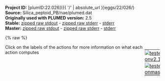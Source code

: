 **Project ID:** [plumID:22.026]({{ '/' | absolute_url }}eggs/22/026/)  
**Source:** Silica_peptoid_PB/nae/plumed.dat  
**Originally used with PLUMED version:** 2.5  
**Stable:** [zipped raw stdout](plumed.dat.plumed.stdout.txt.zip) - [zipped raw stderr](plumed.dat.plumed.stderr.txt.zip) - [stderr](plumed.dat.plumed.stderr)  
**Master:** [zipped raw stdout](plumed.dat.plumed_master.stdout.txt.zip) - [zipped raw stderr](plumed.dat.plumed_master.stderr.txt.zip) - [stderr](plumed.dat.plumed_master.stderr)  

{% raw %}
<div style="width: 100%; float:left">
<div style="width: 90%; float:left" id="value_details_data/Silica_peptoid_PB/nae/plumed.dat"> Click on the labels of the actions for more information on what each action computes </div>
<div style="width: 10%; float:left"><table><tr><td style="padding:1px"><a href="plumed.dat.plumed.stderr"><img src="https://img.shields.io/badge/v2.10-passing-green.svg" alt="tested onv2.10" /></a></td></tr><tr><td style="padding:1px"><a href="plumed.dat.plumed_master.stderr"><img src="https://img.shields.io/badge/master-passing-green.svg" alt="tested onmaster" /></a></td></tr></table></div></div>
<pre style="width=97%;">
<span class="plumedtooltip" style="color:green">MOLINFO<span class="right">This command is used to provide information on the molecules that are present in your system. <a href="https://www.plumed.org/doc-master/user-doc/html/_m_o_l_i_n_f_o.html" style="color:green">More details</a><i></i></span></span> <span class="plumedtooltip">MOLTYPE<span class="right"> what kind of molecule is contained in the pdb file - usually not needed since protein/RNA/DNA are compatible<i></i></span></span>=protein <span class="plumedtooltip">STRUCTURE<span class="right">a file in pdb format containing a reference structure<i></i></span></span>=AhxNae6.pdb


<span style="display:none;" id="data/Silica_peptoid_PB/nae/plumed.dat">The MOLINFO action with label <b></b> calculates something</span><b name="data/Silica_peptoid_PB/nae/plumed.datbb" onclick='showPath("data/Silica_peptoid_PB/nae/plumed.dat","data/Silica_peptoid_PB/nae/plumed.datbb","data/Silica_peptoid_PB/nae/plumed.datbb","violet")'>bb</b><span style="display:none;" id="data/Silica_peptoid_PB/nae/plumed.datbb">The COM action with label <b>bb</b> calculates the following quantities:<table  align="center" frame="void" width="95%" cellpadding="5%"><tr><td width="5%"><b> Quantity </b>  </td><td width="5%"><b> Type </b>  </td><td><b> Description </b> </td></tr><tr><td width="5%">bb</td><td width="5%"><font color="violet">atoms</font></td><td>virtual atom calculated by COM action</td></tr></table></span>: <span class="plumedtooltip" style="color:green">COM<span class="right">Calculate the center of mass for a group of atoms. <a href="https://www.plumed.org/doc-master/user-doc/html/_c_o_m.html" style="color:green">More details</a><i></i></span></span> <span class="plumedtooltip">ATOMS<span class="right">the list of atoms which are involved the virtual atom's definition<i></i></span></span>=2947,2948,2949,2950,2953,2954,2965,2966,2969,2970,2981,2982,2985,2986,2997,2998,3001,3002,3013,3014,3017,3018,3029,3030,3033,3034

<b name="data/Silica_peptoid_PB/nae/plumed.datU1" onclick='showPath("data/Silica_peptoid_PB/nae/plumed.dat","data/Silica_peptoid_PB/nae/plumed.datU1","data/Silica_peptoid_PB/nae/plumed.datU1","violet")'>U1</b><span style="display:none;" id="data/Silica_peptoid_PB/nae/plumed.datU1">The COM action with label <b>U1</b> calculates the following quantities:<table  align="center" frame="void" width="95%" cellpadding="5%"><tr><td width="5%"><b> Quantity </b>  </td><td width="5%"><b> Type </b>  </td><td><b> Description </b> </td></tr><tr><td width="5%">U1</td><td width="5%"><font color="violet">atoms</font></td><td>virtual atom calculated by COM action</td></tr></table></span>: <span class="plumedtooltip" style="color:green">COM<span class="right">Calculate the center of mass for a group of atoms. <a href="https://www.plumed.org/doc-master/user-doc/html/_c_o_m.html" style="color:green">More details</a><i></i></span></span> <span class="plumedtooltip">ATOMS<span class="right">the list of atoms which are involved the virtual atom's definition<i></i></span></span>=2929-2946
<b name="data/Silica_peptoid_PB/nae/plumed.datU2" onclick='showPath("data/Silica_peptoid_PB/nae/plumed.dat","data/Silica_peptoid_PB/nae/plumed.datU2","data/Silica_peptoid_PB/nae/plumed.datU2","violet")'>U2</b><span style="display:none;" id="data/Silica_peptoid_PB/nae/plumed.datU2">The COM action with label <b>U2</b> calculates the following quantities:<table  align="center" frame="void" width="95%" cellpadding="5%"><tr><td width="5%"><b> Quantity </b>  </td><td width="5%"><b> Type </b>  </td><td><b> Description </b> </td></tr><tr><td width="5%">U2</td><td width="5%"><font color="violet">atoms</font></td><td>virtual atom calculated by COM action</td></tr></table></span>: <span class="plumedtooltip" style="color:green">COM<span class="right">Calculate the center of mass for a group of atoms. <a href="https://www.plumed.org/doc-master/user-doc/html/_c_o_m.html" style="color:green">More details</a><i></i></span></span> <span class="plumedtooltip">ATOMS<span class="right">the list of atoms which are involved the virtual atom's definition<i></i></span></span>=2955-2964
<b name="data/Silica_peptoid_PB/nae/plumed.datU3" onclick='showPath("data/Silica_peptoid_PB/nae/plumed.dat","data/Silica_peptoid_PB/nae/plumed.datU3","data/Silica_peptoid_PB/nae/plumed.datU3","violet")'>U3</b><span style="display:none;" id="data/Silica_peptoid_PB/nae/plumed.datU3">The COM action with label <b>U3</b> calculates the following quantities:<table  align="center" frame="void" width="95%" cellpadding="5%"><tr><td width="5%"><b> Quantity </b>  </td><td width="5%"><b> Type </b>  </td><td><b> Description </b> </td></tr><tr><td width="5%">U3</td><td width="5%"><font color="violet">atoms</font></td><td>virtual atom calculated by COM action</td></tr></table></span>: <span class="plumedtooltip" style="color:green">COM<span class="right">Calculate the center of mass for a group of atoms. <a href="https://www.plumed.org/doc-master/user-doc/html/_c_o_m.html" style="color:green">More details</a><i></i></span></span> <span class="plumedtooltip">ATOMS<span class="right">the list of atoms which are involved the virtual atom's definition<i></i></span></span>=2971-2980
<b name="data/Silica_peptoid_PB/nae/plumed.datU4" onclick='showPath("data/Silica_peptoid_PB/nae/plumed.dat","data/Silica_peptoid_PB/nae/plumed.datU4","data/Silica_peptoid_PB/nae/plumed.datU4","violet")'>U4</b><span style="display:none;" id="data/Silica_peptoid_PB/nae/plumed.datU4">The COM action with label <b>U4</b> calculates the following quantities:<table  align="center" frame="void" width="95%" cellpadding="5%"><tr><td width="5%"><b> Quantity </b>  </td><td width="5%"><b> Type </b>  </td><td><b> Description </b> </td></tr><tr><td width="5%">U4</td><td width="5%"><font color="violet">atoms</font></td><td>virtual atom calculated by COM action</td></tr></table></span>: <span class="plumedtooltip" style="color:green">COM<span class="right">Calculate the center of mass for a group of atoms. <a href="https://www.plumed.org/doc-master/user-doc/html/_c_o_m.html" style="color:green">More details</a><i></i></span></span> <span class="plumedtooltip">ATOMS<span class="right">the list of atoms which are involved the virtual atom's definition<i></i></span></span>=2987-2996
<b name="data/Silica_peptoid_PB/nae/plumed.datU5" onclick='showPath("data/Silica_peptoid_PB/nae/plumed.dat","data/Silica_peptoid_PB/nae/plumed.datU5","data/Silica_peptoid_PB/nae/plumed.datU5","violet")'>U5</b><span style="display:none;" id="data/Silica_peptoid_PB/nae/plumed.datU5">The COM action with label <b>U5</b> calculates the following quantities:<table  align="center" frame="void" width="95%" cellpadding="5%"><tr><td width="5%"><b> Quantity </b>  </td><td width="5%"><b> Type </b>  </td><td><b> Description </b> </td></tr><tr><td width="5%">U5</td><td width="5%"><font color="violet">atoms</font></td><td>virtual atom calculated by COM action</td></tr></table></span>: <span class="plumedtooltip" style="color:green">COM<span class="right">Calculate the center of mass for a group of atoms. <a href="https://www.plumed.org/doc-master/user-doc/html/_c_o_m.html" style="color:green">More details</a><i></i></span></span> <span class="plumedtooltip">ATOMS<span class="right">the list of atoms which are involved the virtual atom's definition<i></i></span></span>=3003-3012
<b name="data/Silica_peptoid_PB/nae/plumed.datU6" onclick='showPath("data/Silica_peptoid_PB/nae/plumed.dat","data/Silica_peptoid_PB/nae/plumed.datU6","data/Silica_peptoid_PB/nae/plumed.datU6","violet")'>U6</b><span style="display:none;" id="data/Silica_peptoid_PB/nae/plumed.datU6">The COM action with label <b>U6</b> calculates the following quantities:<table  align="center" frame="void" width="95%" cellpadding="5%"><tr><td width="5%"><b> Quantity </b>  </td><td width="5%"><b> Type </b>  </td><td><b> Description </b> </td></tr><tr><td width="5%">U6</td><td width="5%"><font color="violet">atoms</font></td><td>virtual atom calculated by COM action</td></tr></table></span>: <span class="plumedtooltip" style="color:green">COM<span class="right">Calculate the center of mass for a group of atoms. <a href="https://www.plumed.org/doc-master/user-doc/html/_c_o_m.html" style="color:green">More details</a><i></i></span></span> <span class="plumedtooltip">ATOMS<span class="right">the list of atoms which are involved the virtual atom's definition<i></i></span></span>=3019-3028
<b name="data/Silica_peptoid_PB/nae/plumed.datU7" onclick='showPath("data/Silica_peptoid_PB/nae/plumed.dat","data/Silica_peptoid_PB/nae/plumed.datU7","data/Silica_peptoid_PB/nae/plumed.datU7","violet")'>U7</b><span style="display:none;" id="data/Silica_peptoid_PB/nae/plumed.datU7">The COM action with label <b>U7</b> calculates the following quantities:<table  align="center" frame="void" width="95%" cellpadding="5%"><tr><td width="5%"><b> Quantity </b>  </td><td width="5%"><b> Type </b>  </td><td><b> Description </b> </td></tr><tr><td width="5%">U7</td><td width="5%"><font color="violet">atoms</font></td><td>virtual atom calculated by COM action</td></tr></table></span>: <span class="plumedtooltip" style="color:green">COM<span class="right">Calculate the center of mass for a group of atoms. <a href="https://www.plumed.org/doc-master/user-doc/html/_c_o_m.html" style="color:green">More details</a><i></i></span></span> <span class="plumedtooltip">ATOMS<span class="right">the list of atoms which are involved the virtual atom's definition<i></i></span></span>=3035-3047


<b name="data/Silica_peptoid_PB/nae/plumed.datsurf" onclick='showPath("data/Silica_peptoid_PB/nae/plumed.dat","data/Silica_peptoid_PB/nae/plumed.datsurf","data/Silica_peptoid_PB/nae/plumed.datsurf","violet")'>surf</b><span style="display:none;" id="data/Silica_peptoid_PB/nae/plumed.datsurf">The COM action with label <b>surf</b> calculates the following quantities:<table  align="center" frame="void" width="95%" cellpadding="5%"><tr><td width="5%"><b> Quantity </b>  </td><td width="5%"><b> Type </b>  </td><td><b> Description </b> </td></tr><tr><td width="5%">surf</td><td width="5%"><font color="violet">atoms</font></td><td>virtual atom calculated by COM action</td></tr></table></span>: <span class="plumedtooltip" style="color:green">COM<span class="right">Calculate the center of mass for a group of atoms. <a href="https://www.plumed.org/doc-master/user-doc/html/_c_o_m.html" style="color:green">More details</a><i></i></span></span> <span class="plumedtooltip">ATOMS<span class="right">the list of atoms which are involved the virtual atom's definition<i></i></span></span>=78,177,385,439,459,497,570,601,634,637,640,643,644,648,653,660,662,684,709,734,795,898,1036,1041,1110,1184,1222,1295,1328,1365,1368,1371,1373,1376,1377,1382,1389,1412,1438,1521,1620,1759,1829,1883,1903,1941,2014,2042,2046,2079,2082,2085,2087,2089,2093,2098,2105,2106,2107,2128,2153,2156,2183,2244,2347,2490,2560,2614,2634,2672,2745,2778,2815,2818,2821,2823,2826,2827,2832,2838,2861,2886,2892,2908

<b name="data/Silica_peptoid_PB/nae/plumed.datdbb" onclick='showPath("data/Silica_peptoid_PB/nae/plumed.dat","data/Silica_peptoid_PB/nae/plumed.datdbb","data/Silica_peptoid_PB/nae/plumed.datdbb","black")'>dbb</b><span style="display:none;" id="data/Silica_peptoid_PB/nae/plumed.datdbb">The DISTANCE action with label <b>dbb</b> calculates the following quantities:<table  align="center" frame="void" width="95%" cellpadding="5%"><tr><td width="5%"><b> Quantity </b>  </td><td width="5%"><b> Type </b>  </td><td><b> Description </b> </td></tr><tr><td width="5%">dbb.x</td><td width="5%"><font color="black">scalar</font></td><td>the x-component of the vector connecting the two atoms</td></tr><tr><td width="5%">dbb.y</td><td width="5%"><font color="black">scalar</font></td><td>the y-component of the vector connecting the two atoms</td></tr><tr><td width="5%">dbb.z</td><td width="5%"><font color="black">scalar</font></td><td>the z-component of the vector connecting the two atoms</td></tr></table></span>:  <span class="plumedtooltip" style="color:green">DISTANCE<span class="right">Calculate the distance between a pair of atoms. <a href="https://www.plumed.org/doc-master/user-doc/html/_d_i_s_t_a_n_c_e.html" style="color:green">More details</a><i></i></span></span> <span class="plumedtooltip">ATOMS<span class="right">the pair of atom that we are calculating the distance between<i></i></span></span>=<b name="data/Silica_peptoid_PB/nae/plumed.datsurf">surf</b>,<b name="data/Silica_peptoid_PB/nae/plumed.datbb">bb</b> <span class="plumedtooltip">COMPONENTS<span class="right"> calculate the x, y and z components of the distance separately and store them as label<i></i></span></span> <span class="plumedtooltip">NOPBC<span class="right"> ignore the periodic boundary conditions when calculating distances<i></i></span></span>
<b name="data/Silica_peptoid_PB/nae/plumed.datdU1" onclick='showPath("data/Silica_peptoid_PB/nae/plumed.dat","data/Silica_peptoid_PB/nae/plumed.datdU1","data/Silica_peptoid_PB/nae/plumed.datdU1","black")'>dU1</b><span style="display:none;" id="data/Silica_peptoid_PB/nae/plumed.datdU1">The DISTANCE action with label <b>dU1</b> calculates the following quantities:<table  align="center" frame="void" width="95%" cellpadding="5%"><tr><td width="5%"><b> Quantity </b>  </td><td width="5%"><b> Type </b>  </td><td><b> Description </b> </td></tr><tr><td width="5%">dU1.x</td><td width="5%"><font color="black">scalar</font></td><td>the x-component of the vector connecting the two atoms</td></tr><tr><td width="5%">dU1.y</td><td width="5%"><font color="black">scalar</font></td><td>the y-component of the vector connecting the two atoms</td></tr><tr><td width="5%">dU1.z</td><td width="5%"><font color="black">scalar</font></td><td>the z-component of the vector connecting the two atoms</td></tr></table></span>:  <span class="plumedtooltip" style="color:green">DISTANCE<span class="right">Calculate the distance between a pair of atoms. <a href="https://www.plumed.org/doc-master/user-doc/html/_d_i_s_t_a_n_c_e.html" style="color:green">More details</a><i></i></span></span> <span class="plumedtooltip">ATOMS<span class="right">the pair of atom that we are calculating the distance between<i></i></span></span>=<b name="data/Silica_peptoid_PB/nae/plumed.datsurf">surf</b>,<b name="data/Silica_peptoid_PB/nae/plumed.datU1">U1</b> <span class="plumedtooltip">COMPONENTS<span class="right"> calculate the x, y and z components of the distance separately and store them as label<i></i></span></span> <span class="plumedtooltip">NOPBC<span class="right"> ignore the periodic boundary conditions when calculating distances<i></i></span></span>
<b name="data/Silica_peptoid_PB/nae/plumed.datdU2" onclick='showPath("data/Silica_peptoid_PB/nae/plumed.dat","data/Silica_peptoid_PB/nae/plumed.datdU2","data/Silica_peptoid_PB/nae/plumed.datdU2","black")'>dU2</b><span style="display:none;" id="data/Silica_peptoid_PB/nae/plumed.datdU2">The DISTANCE action with label <b>dU2</b> calculates the following quantities:<table  align="center" frame="void" width="95%" cellpadding="5%"><tr><td width="5%"><b> Quantity </b>  </td><td width="5%"><b> Type </b>  </td><td><b> Description </b> </td></tr><tr><td width="5%">dU2.x</td><td width="5%"><font color="black">scalar</font></td><td>the x-component of the vector connecting the two atoms</td></tr><tr><td width="5%">dU2.y</td><td width="5%"><font color="black">scalar</font></td><td>the y-component of the vector connecting the two atoms</td></tr><tr><td width="5%">dU2.z</td><td width="5%"><font color="black">scalar</font></td><td>the z-component of the vector connecting the two atoms</td></tr></table></span>:  <span class="plumedtooltip" style="color:green">DISTANCE<span class="right">Calculate the distance between a pair of atoms. <a href="https://www.plumed.org/doc-master/user-doc/html/_d_i_s_t_a_n_c_e.html" style="color:green">More details</a><i></i></span></span> <span class="plumedtooltip">ATOMS<span class="right">the pair of atom that we are calculating the distance between<i></i></span></span>=<b name="data/Silica_peptoid_PB/nae/plumed.datsurf">surf</b>,<b name="data/Silica_peptoid_PB/nae/plumed.datU2">U2</b> <span class="plumedtooltip">COMPONENTS<span class="right"> calculate the x, y and z components of the distance separately and store them as label<i></i></span></span> <span class="plumedtooltip">NOPBC<span class="right"> ignore the periodic boundary conditions when calculating distances<i></i></span></span>
<b name="data/Silica_peptoid_PB/nae/plumed.datdU3" onclick='showPath("data/Silica_peptoid_PB/nae/plumed.dat","data/Silica_peptoid_PB/nae/plumed.datdU3","data/Silica_peptoid_PB/nae/plumed.datdU3","black")'>dU3</b><span style="display:none;" id="data/Silica_peptoid_PB/nae/plumed.datdU3">The DISTANCE action with label <b>dU3</b> calculates the following quantities:<table  align="center" frame="void" width="95%" cellpadding="5%"><tr><td width="5%"><b> Quantity </b>  </td><td width="5%"><b> Type </b>  </td><td><b> Description </b> </td></tr><tr><td width="5%">dU3.x</td><td width="5%"><font color="black">scalar</font></td><td>the x-component of the vector connecting the two atoms</td></tr><tr><td width="5%">dU3.y</td><td width="5%"><font color="black">scalar</font></td><td>the y-component of the vector connecting the two atoms</td></tr><tr><td width="5%">dU3.z</td><td width="5%"><font color="black">scalar</font></td><td>the z-component of the vector connecting the two atoms</td></tr></table></span>:  <span class="plumedtooltip" style="color:green">DISTANCE<span class="right">Calculate the distance between a pair of atoms. <a href="https://www.plumed.org/doc-master/user-doc/html/_d_i_s_t_a_n_c_e.html" style="color:green">More details</a><i></i></span></span> <span class="plumedtooltip">ATOMS<span class="right">the pair of atom that we are calculating the distance between<i></i></span></span>=<b name="data/Silica_peptoid_PB/nae/plumed.datsurf">surf</b>,<b name="data/Silica_peptoid_PB/nae/plumed.datU3">U3</b> <span class="plumedtooltip">COMPONENTS<span class="right"> calculate the x, y and z components of the distance separately and store them as label<i></i></span></span> <span class="plumedtooltip">NOPBC<span class="right"> ignore the periodic boundary conditions when calculating distances<i></i></span></span>
<b name="data/Silica_peptoid_PB/nae/plumed.datdU4" onclick='showPath("data/Silica_peptoid_PB/nae/plumed.dat","data/Silica_peptoid_PB/nae/plumed.datdU4","data/Silica_peptoid_PB/nae/plumed.datdU4","black")'>dU4</b><span style="display:none;" id="data/Silica_peptoid_PB/nae/plumed.datdU4">The DISTANCE action with label <b>dU4</b> calculates the following quantities:<table  align="center" frame="void" width="95%" cellpadding="5%"><tr><td width="5%"><b> Quantity </b>  </td><td width="5%"><b> Type </b>  </td><td><b> Description </b> </td></tr><tr><td width="5%">dU4.x</td><td width="5%"><font color="black">scalar</font></td><td>the x-component of the vector connecting the two atoms</td></tr><tr><td width="5%">dU4.y</td><td width="5%"><font color="black">scalar</font></td><td>the y-component of the vector connecting the two atoms</td></tr><tr><td width="5%">dU4.z</td><td width="5%"><font color="black">scalar</font></td><td>the z-component of the vector connecting the two atoms</td></tr></table></span>:  <span class="plumedtooltip" style="color:green">DISTANCE<span class="right">Calculate the distance between a pair of atoms. <a href="https://www.plumed.org/doc-master/user-doc/html/_d_i_s_t_a_n_c_e.html" style="color:green">More details</a><i></i></span></span> <span class="plumedtooltip">ATOMS<span class="right">the pair of atom that we are calculating the distance between<i></i></span></span>=<b name="data/Silica_peptoid_PB/nae/plumed.datsurf">surf</b>,<b name="data/Silica_peptoid_PB/nae/plumed.datU4">U4</b> <span class="plumedtooltip">COMPONENTS<span class="right"> calculate the x, y and z components of the distance separately and store them as label<i></i></span></span> <span class="plumedtooltip">NOPBC<span class="right"> ignore the periodic boundary conditions when calculating distances<i></i></span></span>
<b name="data/Silica_peptoid_PB/nae/plumed.datdU5" onclick='showPath("data/Silica_peptoid_PB/nae/plumed.dat","data/Silica_peptoid_PB/nae/plumed.datdU5","data/Silica_peptoid_PB/nae/plumed.datdU5","black")'>dU5</b><span style="display:none;" id="data/Silica_peptoid_PB/nae/plumed.datdU5">The DISTANCE action with label <b>dU5</b> calculates the following quantities:<table  align="center" frame="void" width="95%" cellpadding="5%"><tr><td width="5%"><b> Quantity </b>  </td><td width="5%"><b> Type </b>  </td><td><b> Description </b> </td></tr><tr><td width="5%">dU5.x</td><td width="5%"><font color="black">scalar</font></td><td>the x-component of the vector connecting the two atoms</td></tr><tr><td width="5%">dU5.y</td><td width="5%"><font color="black">scalar</font></td><td>the y-component of the vector connecting the two atoms</td></tr><tr><td width="5%">dU5.z</td><td width="5%"><font color="black">scalar</font></td><td>the z-component of the vector connecting the two atoms</td></tr></table></span>:  <span class="plumedtooltip" style="color:green">DISTANCE<span class="right">Calculate the distance between a pair of atoms. <a href="https://www.plumed.org/doc-master/user-doc/html/_d_i_s_t_a_n_c_e.html" style="color:green">More details</a><i></i></span></span> <span class="plumedtooltip">ATOMS<span class="right">the pair of atom that we are calculating the distance between<i></i></span></span>=<b name="data/Silica_peptoid_PB/nae/plumed.datsurf">surf</b>,<b name="data/Silica_peptoid_PB/nae/plumed.datU5">U5</b> <span class="plumedtooltip">COMPONENTS<span class="right"> calculate the x, y and z components of the distance separately and store them as label<i></i></span></span> <span class="plumedtooltip">NOPBC<span class="right"> ignore the periodic boundary conditions when calculating distances<i></i></span></span>
<b name="data/Silica_peptoid_PB/nae/plumed.datdU6" onclick='showPath("data/Silica_peptoid_PB/nae/plumed.dat","data/Silica_peptoid_PB/nae/plumed.datdU6","data/Silica_peptoid_PB/nae/plumed.datdU6","black")'>dU6</b><span style="display:none;" id="data/Silica_peptoid_PB/nae/plumed.datdU6">The DISTANCE action with label <b>dU6</b> calculates the following quantities:<table  align="center" frame="void" width="95%" cellpadding="5%"><tr><td width="5%"><b> Quantity </b>  </td><td width="5%"><b> Type </b>  </td><td><b> Description </b> </td></tr><tr><td width="5%">dU6.x</td><td width="5%"><font color="black">scalar</font></td><td>the x-component of the vector connecting the two atoms</td></tr><tr><td width="5%">dU6.y</td><td width="5%"><font color="black">scalar</font></td><td>the y-component of the vector connecting the two atoms</td></tr><tr><td width="5%">dU6.z</td><td width="5%"><font color="black">scalar</font></td><td>the z-component of the vector connecting the two atoms</td></tr></table></span>:  <span class="plumedtooltip" style="color:green">DISTANCE<span class="right">Calculate the distance between a pair of atoms. <a href="https://www.plumed.org/doc-master/user-doc/html/_d_i_s_t_a_n_c_e.html" style="color:green">More details</a><i></i></span></span> <span class="plumedtooltip">ATOMS<span class="right">the pair of atom that we are calculating the distance between<i></i></span></span>=<b name="data/Silica_peptoid_PB/nae/plumed.datsurf">surf</b>,<b name="data/Silica_peptoid_PB/nae/plumed.datU6">U6</b> <span class="plumedtooltip">COMPONENTS<span class="right"> calculate the x, y and z components of the distance separately and store them as label<i></i></span></span> <span class="plumedtooltip">NOPBC<span class="right"> ignore the periodic boundary conditions when calculating distances<i></i></span></span>
<b name="data/Silica_peptoid_PB/nae/plumed.datdU7" onclick='showPath("data/Silica_peptoid_PB/nae/plumed.dat","data/Silica_peptoid_PB/nae/plumed.datdU7","data/Silica_peptoid_PB/nae/plumed.datdU7","black")'>dU7</b><span style="display:none;" id="data/Silica_peptoid_PB/nae/plumed.datdU7">The DISTANCE action with label <b>dU7</b> calculates the following quantities:<table  align="center" frame="void" width="95%" cellpadding="5%"><tr><td width="5%"><b> Quantity </b>  </td><td width="5%"><b> Type </b>  </td><td><b> Description </b> </td></tr><tr><td width="5%">dU7.x</td><td width="5%"><font color="black">scalar</font></td><td>the x-component of the vector connecting the two atoms</td></tr><tr><td width="5%">dU7.y</td><td width="5%"><font color="black">scalar</font></td><td>the y-component of the vector connecting the two atoms</td></tr><tr><td width="5%">dU7.z</td><td width="5%"><font color="black">scalar</font></td><td>the z-component of the vector connecting the two atoms</td></tr></table></span>:  <span class="plumedtooltip" style="color:green">DISTANCE<span class="right">Calculate the distance between a pair of atoms. <a href="https://www.plumed.org/doc-master/user-doc/html/_d_i_s_t_a_n_c_e.html" style="color:green">More details</a><i></i></span></span> <span class="plumedtooltip">ATOMS<span class="right">the pair of atom that we are calculating the distance between<i></i></span></span>=<b name="data/Silica_peptoid_PB/nae/plumed.datsurf">surf</b>,<b name="data/Silica_peptoid_PB/nae/plumed.datU7">U7</b> <span class="plumedtooltip">COMPONENTS<span class="right"> calculate the x, y and z components of the distance separately and store them as label<i></i></span></span> <span class="plumedtooltip">NOPBC<span class="right"> ignore the periodic boundary conditions when calculating distances<i></i></span></span>
<br/><span class="plumedtooltip" style="color:green">UPPER_WALLS<span class="right">Defines a wall for the value of one or more collective variables, <a href="https://www.plumed.org/doc-master/user-doc/html/_u_p_p_e_r__w_a_l_l_s.html" style="color:green">More details</a><i></i></span></span> <span class="plumedtooltip">ARG<span class="right">the arguments on which the bias is acting<i></i></span></span>=<b name="data/Silica_peptoid_PB/nae/plumed.datdbb">dbb.z</b> <span class="plumedtooltip">AT<span class="right">the positions of the wall<i></i></span></span>=4.5 <span class="plumedtooltip">KAPPA<span class="right">the force constant for the wall<i></i></span></span>=1000000 <span class="plumedtooltip">LABEL<span class="right">a label for the action so that its output can be referenced in the input to other actions<i></i></span></span>=<b name="data/Silica_peptoid_PB/nae/plumed.datuwall_bb" onclick='showPath("data/Silica_peptoid_PB/nae/plumed.dat","data/Silica_peptoid_PB/nae/plumed.datuwall_bb","data/Silica_peptoid_PB/nae/plumed.datuwall_bb","black")'>uwall_bb</b><span style="display:none;" id="data/Silica_peptoid_PB/nae/plumed.datuwall_bb">The UPPER_WALLS action with label <b>uwall_bb</b> calculates the following quantities:<table  align="center" frame="void" width="95%" cellpadding="5%"><tr><td width="5%"><b> Quantity </b>  </td><td width="5%"><b> Type </b>  </td><td><b> Description </b> </td></tr><tr><td width="5%">uwall_bb.bias</td><td width="5%"><font color="black">scalar</font></td><td>the instantaneous value of the bias potential</td></tr><tr><td width="5%">uwall_bb.force2</td><td width="5%"><font color="black">scalar</font></td><td>the instantaneous value of the squared force due to this bias potential</td></tr></table></span>
<span class="plumedtooltip" style="color:green">UPPER_WALLS<span class="right">Defines a wall for the value of one or more collective variables, <a href="https://www.plumed.org/doc-master/user-doc/html/_u_p_p_e_r__w_a_l_l_s.html" style="color:green">More details</a><i></i></span></span> <span class="plumedtooltip">ARG<span class="right">the arguments on which the bias is acting<i></i></span></span>=<b name="data/Silica_peptoid_PB/nae/plumed.datdU1">dU1.z</b> <span class="plumedtooltip">AT<span class="right">the positions of the wall<i></i></span></span>=4.5 <span class="plumedtooltip">KAPPA<span class="right">the force constant for the wall<i></i></span></span>=1000000 <span class="plumedtooltip">LABEL<span class="right">a label for the action so that its output can be referenced in the input to other actions<i></i></span></span>=<b name="data/Silica_peptoid_PB/nae/plumed.datuwall_U1" onclick='showPath("data/Silica_peptoid_PB/nae/plumed.dat","data/Silica_peptoid_PB/nae/plumed.datuwall_U1","data/Silica_peptoid_PB/nae/plumed.datuwall_U1","black")'>uwall_U1</b><span style="display:none;" id="data/Silica_peptoid_PB/nae/plumed.datuwall_U1">The UPPER_WALLS action with label <b>uwall_U1</b> calculates the following quantities:<table  align="center" frame="void" width="95%" cellpadding="5%"><tr><td width="5%"><b> Quantity </b>  </td><td width="5%"><b> Type </b>  </td><td><b> Description </b> </td></tr><tr><td width="5%">uwall_U1.bias</td><td width="5%"><font color="black">scalar</font></td><td>the instantaneous value of the bias potential</td></tr><tr><td width="5%">uwall_U1.force2</td><td width="5%"><font color="black">scalar</font></td><td>the instantaneous value of the squared force due to this bias potential</td></tr></table></span>
<span class="plumedtooltip" style="color:green">UPPER_WALLS<span class="right">Defines a wall for the value of one or more collective variables, <a href="https://www.plumed.org/doc-master/user-doc/html/_u_p_p_e_r__w_a_l_l_s.html" style="color:green">More details</a><i></i></span></span> <span class="plumedtooltip">ARG<span class="right">the arguments on which the bias is acting<i></i></span></span>=<b name="data/Silica_peptoid_PB/nae/plumed.datdU2">dU2.z</b> <span class="plumedtooltip">AT<span class="right">the positions of the wall<i></i></span></span>=4.5 <span class="plumedtooltip">KAPPA<span class="right">the force constant for the wall<i></i></span></span>=1000000 <span class="plumedtooltip">LABEL<span class="right">a label for the action so that its output can be referenced in the input to other actions<i></i></span></span>=<b name="data/Silica_peptoid_PB/nae/plumed.datuwall_U2" onclick='showPath("data/Silica_peptoid_PB/nae/plumed.dat","data/Silica_peptoid_PB/nae/plumed.datuwall_U2","data/Silica_peptoid_PB/nae/plumed.datuwall_U2","black")'>uwall_U2</b><span style="display:none;" id="data/Silica_peptoid_PB/nae/plumed.datuwall_U2">The UPPER_WALLS action with label <b>uwall_U2</b> calculates the following quantities:<table  align="center" frame="void" width="95%" cellpadding="5%"><tr><td width="5%"><b> Quantity </b>  </td><td width="5%"><b> Type </b>  </td><td><b> Description </b> </td></tr><tr><td width="5%">uwall_U2.bias</td><td width="5%"><font color="black">scalar</font></td><td>the instantaneous value of the bias potential</td></tr><tr><td width="5%">uwall_U2.force2</td><td width="5%"><font color="black">scalar</font></td><td>the instantaneous value of the squared force due to this bias potential</td></tr></table></span>
<span class="plumedtooltip" style="color:green">UPPER_WALLS<span class="right">Defines a wall for the value of one or more collective variables, <a href="https://www.plumed.org/doc-master/user-doc/html/_u_p_p_e_r__w_a_l_l_s.html" style="color:green">More details</a><i></i></span></span> <span class="plumedtooltip">ARG<span class="right">the arguments on which the bias is acting<i></i></span></span>=<b name="data/Silica_peptoid_PB/nae/plumed.datdU3">dU3.z</b> <span class="plumedtooltip">AT<span class="right">the positions of the wall<i></i></span></span>=4.5 <span class="plumedtooltip">KAPPA<span class="right">the force constant for the wall<i></i></span></span>=1000000 <span class="plumedtooltip">LABEL<span class="right">a label for the action so that its output can be referenced in the input to other actions<i></i></span></span>=<b name="data/Silica_peptoid_PB/nae/plumed.datuwall_U3" onclick='showPath("data/Silica_peptoid_PB/nae/plumed.dat","data/Silica_peptoid_PB/nae/plumed.datuwall_U3","data/Silica_peptoid_PB/nae/plumed.datuwall_U3","black")'>uwall_U3</b><span style="display:none;" id="data/Silica_peptoid_PB/nae/plumed.datuwall_U3">The UPPER_WALLS action with label <b>uwall_U3</b> calculates the following quantities:<table  align="center" frame="void" width="95%" cellpadding="5%"><tr><td width="5%"><b> Quantity </b>  </td><td width="5%"><b> Type </b>  </td><td><b> Description </b> </td></tr><tr><td width="5%">uwall_U3.bias</td><td width="5%"><font color="black">scalar</font></td><td>the instantaneous value of the bias potential</td></tr><tr><td width="5%">uwall_U3.force2</td><td width="5%"><font color="black">scalar</font></td><td>the instantaneous value of the squared force due to this bias potential</td></tr></table></span>
<span class="plumedtooltip" style="color:green">UPPER_WALLS<span class="right">Defines a wall for the value of one or more collective variables, <a href="https://www.plumed.org/doc-master/user-doc/html/_u_p_p_e_r__w_a_l_l_s.html" style="color:green">More details</a><i></i></span></span> <span class="plumedtooltip">ARG<span class="right">the arguments on which the bias is acting<i></i></span></span>=<b name="data/Silica_peptoid_PB/nae/plumed.datdU4">dU4.z</b> <span class="plumedtooltip">AT<span class="right">the positions of the wall<i></i></span></span>=4.5 <span class="plumedtooltip">KAPPA<span class="right">the force constant for the wall<i></i></span></span>=1000000 <span class="plumedtooltip">LABEL<span class="right">a label for the action so that its output can be referenced in the input to other actions<i></i></span></span>=<b name="data/Silica_peptoid_PB/nae/plumed.datuwall_U4" onclick='showPath("data/Silica_peptoid_PB/nae/plumed.dat","data/Silica_peptoid_PB/nae/plumed.datuwall_U4","data/Silica_peptoid_PB/nae/plumed.datuwall_U4","black")'>uwall_U4</b><span style="display:none;" id="data/Silica_peptoid_PB/nae/plumed.datuwall_U4">The UPPER_WALLS action with label <b>uwall_U4</b> calculates the following quantities:<table  align="center" frame="void" width="95%" cellpadding="5%"><tr><td width="5%"><b> Quantity </b>  </td><td width="5%"><b> Type </b>  </td><td><b> Description </b> </td></tr><tr><td width="5%">uwall_U4.bias</td><td width="5%"><font color="black">scalar</font></td><td>the instantaneous value of the bias potential</td></tr><tr><td width="5%">uwall_U4.force2</td><td width="5%"><font color="black">scalar</font></td><td>the instantaneous value of the squared force due to this bias potential</td></tr></table></span>
<span class="plumedtooltip" style="color:green">UPPER_WALLS<span class="right">Defines a wall for the value of one or more collective variables, <a href="https://www.plumed.org/doc-master/user-doc/html/_u_p_p_e_r__w_a_l_l_s.html" style="color:green">More details</a><i></i></span></span> <span class="plumedtooltip">ARG<span class="right">the arguments on which the bias is acting<i></i></span></span>=<b name="data/Silica_peptoid_PB/nae/plumed.datdU5">dU5.z</b> <span class="plumedtooltip">AT<span class="right">the positions of the wall<i></i></span></span>=4.5 <span class="plumedtooltip">KAPPA<span class="right">the force constant for the wall<i></i></span></span>=1000000 <span class="plumedtooltip">LABEL<span class="right">a label for the action so that its output can be referenced in the input to other actions<i></i></span></span>=<b name="data/Silica_peptoid_PB/nae/plumed.datuwall_U5" onclick='showPath("data/Silica_peptoid_PB/nae/plumed.dat","data/Silica_peptoid_PB/nae/plumed.datuwall_U5","data/Silica_peptoid_PB/nae/plumed.datuwall_U5","black")'>uwall_U5</b><span style="display:none;" id="data/Silica_peptoid_PB/nae/plumed.datuwall_U5">The UPPER_WALLS action with label <b>uwall_U5</b> calculates the following quantities:<table  align="center" frame="void" width="95%" cellpadding="5%"><tr><td width="5%"><b> Quantity </b>  </td><td width="5%"><b> Type </b>  </td><td><b> Description </b> </td></tr><tr><td width="5%">uwall_U5.bias</td><td width="5%"><font color="black">scalar</font></td><td>the instantaneous value of the bias potential</td></tr><tr><td width="5%">uwall_U5.force2</td><td width="5%"><font color="black">scalar</font></td><td>the instantaneous value of the squared force due to this bias potential</td></tr></table></span>
<span class="plumedtooltip" style="color:green">UPPER_WALLS<span class="right">Defines a wall for the value of one or more collective variables, <a href="https://www.plumed.org/doc-master/user-doc/html/_u_p_p_e_r__w_a_l_l_s.html" style="color:green">More details</a><i></i></span></span> <span class="plumedtooltip">ARG<span class="right">the arguments on which the bias is acting<i></i></span></span>=<b name="data/Silica_peptoid_PB/nae/plumed.datdU6">dU6.z</b> <span class="plumedtooltip">AT<span class="right">the positions of the wall<i></i></span></span>=4.5 <span class="plumedtooltip">KAPPA<span class="right">the force constant for the wall<i></i></span></span>=1000000 <span class="plumedtooltip">LABEL<span class="right">a label for the action so that its output can be referenced in the input to other actions<i></i></span></span>=<b name="data/Silica_peptoid_PB/nae/plumed.datuwall_U6" onclick='showPath("data/Silica_peptoid_PB/nae/plumed.dat","data/Silica_peptoid_PB/nae/plumed.datuwall_U6","data/Silica_peptoid_PB/nae/plumed.datuwall_U6","black")'>uwall_U6</b><span style="display:none;" id="data/Silica_peptoid_PB/nae/plumed.datuwall_U6">The UPPER_WALLS action with label <b>uwall_U6</b> calculates the following quantities:<table  align="center" frame="void" width="95%" cellpadding="5%"><tr><td width="5%"><b> Quantity </b>  </td><td width="5%"><b> Type </b>  </td><td><b> Description </b> </td></tr><tr><td width="5%">uwall_U6.bias</td><td width="5%"><font color="black">scalar</font></td><td>the instantaneous value of the bias potential</td></tr><tr><td width="5%">uwall_U6.force2</td><td width="5%"><font color="black">scalar</font></td><td>the instantaneous value of the squared force due to this bias potential</td></tr></table></span>
<span class="plumedtooltip" style="color:green">UPPER_WALLS<span class="right">Defines a wall for the value of one or more collective variables, <a href="https://www.plumed.org/doc-master/user-doc/html/_u_p_p_e_r__w_a_l_l_s.html" style="color:green">More details</a><i></i></span></span> <span class="plumedtooltip">ARG<span class="right">the arguments on which the bias is acting<i></i></span></span>=<b name="data/Silica_peptoid_PB/nae/plumed.datdU7">dU7.z</b> <span class="plumedtooltip">AT<span class="right">the positions of the wall<i></i></span></span>=4.5 <span class="plumedtooltip">KAPPA<span class="right">the force constant for the wall<i></i></span></span>=1000000 <span class="plumedtooltip">LABEL<span class="right">a label for the action so that its output can be referenced in the input to other actions<i></i></span></span>=<b name="data/Silica_peptoid_PB/nae/plumed.datuwall_U7" onclick='showPath("data/Silica_peptoid_PB/nae/plumed.dat","data/Silica_peptoid_PB/nae/plumed.datuwall_U7","data/Silica_peptoid_PB/nae/plumed.datuwall_U7","black")'>uwall_U7</b><span style="display:none;" id="data/Silica_peptoid_PB/nae/plumed.datuwall_U7">The UPPER_WALLS action with label <b>uwall_U7</b> calculates the following quantities:<table  align="center" frame="void" width="95%" cellpadding="5%"><tr><td width="5%"><b> Quantity </b>  </td><td width="5%"><b> Type </b>  </td><td><b> Description </b> </td></tr><tr><td width="5%">uwall_U7.bias</td><td width="5%"><font color="black">scalar</font></td><td>the instantaneous value of the bias potential</td></tr><tr><td width="5%">uwall_U7.force2</td><td width="5%"><font color="black">scalar</font></td><td>the instantaneous value of the squared force due to this bias potential</td></tr></table></span>
<br/><span class="plumedtooltip" style="color:green">GYRATION<span class="right">Calculate the radius of gyration, or other properties related to it. <a href="https://www.plumed.org/doc-master/user-doc/html/_g_y_r_a_t_i_o_n.html" style="color:green">More details</a><i></i></span></span> <span class="plumedtooltip">TYPE<span class="right"> The type of calculation relative to the Gyration Tensor you want to perform<i></i></span></span>=RADIUS <span class="plumedtooltip">ATOMS<span class="right">the group of atoms that you are calculating the Gyration Tensor for<i></i></span></span>=2929-3047 <span class="plumedtooltip">LABEL<span class="right">a label for the action so that its output can be referenced in the input to other actions<i></i></span></span>=<b name="data/Silica_peptoid_PB/nae/plumed.datrg" onclick='showPath("data/Silica_peptoid_PB/nae/plumed.dat","data/Silica_peptoid_PB/nae/plumed.datrg","data/Silica_peptoid_PB/nae/plumed.datrg","black")'>rg</b><span style="display:none;" id="data/Silica_peptoid_PB/nae/plumed.datrg">The GYRATION action with label <b>rg</b> calculates the following quantities:<table  align="center" frame="void" width="95%" cellpadding="5%"><tr><td width="5%"><b> Quantity </b>  </td><td width="5%"><b> Type </b>  </td><td><b> Description </b> </td></tr><tr><td width="5%">rg</td><td width="5%"><font color="black">scalar</font></td><td>the radius of gyration</td></tr></table></span>
<br/><span class="plumedtooltip" style="color:green">PBMETAD<span class="right">Used to performed Parallel Bias metadynamics. <a href="https://www.plumed.org/doc-master/user-doc/html/_p_b_m_e_t_a_d.html" style="color:green">More details</a><i></i></span></span> ...
<span class="plumedtooltip">WALKERS_MPI<span class="right"> Switch on MPI version of multiple walkers - not compatible with WALKERS_* options other than WALKERS_DIR<i></i></span></span>
<span class="plumedtooltip">ARG<span class="right">the labels of the scalars on which the bias will act<i></i></span></span>=<b name="data/Silica_peptoid_PB/nae/plumed.datdbb">dbb.z</b>,<b name="data/Silica_peptoid_PB/nae/plumed.datdU1">dU1.z</b>,<b name="data/Silica_peptoid_PB/nae/plumed.datdU2">dU2.z</b>,<b name="data/Silica_peptoid_PB/nae/plumed.datdU3">dU3.z</b>,<b name="data/Silica_peptoid_PB/nae/plumed.datdU4">dU4.z</b>,<b name="data/Silica_peptoid_PB/nae/plumed.datdU5">dU5.z</b>,<b name="data/Silica_peptoid_PB/nae/plumed.datdU6">dU6.z</b>,<b name="data/Silica_peptoid_PB/nae/plumed.datdU7">dU7.z</b>,<b name="data/Silica_peptoid_PB/nae/plumed.datrg">rg</b>
<span class="plumedtooltip">SIGMA<span class="right">the widths of the Gaussian hills<i></i></span></span>=200.0
<span class="plumedtooltip">ADAPTIVE<span class="right">use a geometric (=GEOM) or diffusion (=DIFF) based hills width scheme<i></i></span></span>=DIFF
<span class="plumedtooltip">SIGMA_MIN<span class="right">the lower bounds for the sigmas (in CV units) when using adaptive hills<i></i></span></span>=0.01,0.01,0.01,0.01,0.01,0.01,0.01,0.01,0.01
<span class="plumedtooltip">SIGMA_MAX<span class="right">the upper bounds for the sigmas (in CV units) when using adaptive hills<i></i></span></span>=1.0,1.0,1.0,1.0,1.0,1.0,1.0,1.0,0.5
<span class="plumedtooltip">HEIGHT<span class="right">the height of the Gaussian hills, one for all biases<i></i></span></span>=1.2 <span style="color:blue" class="comment">#kJ/mol</span>
<span class="plumedtooltip">PACE<span class="right">the frequency for hill addition, one for all biases<i></i></span></span>=500
<span class="plumedtooltip">BIASFACTOR<span class="right">use well tempered metadynamics with this bias factor, one for all biases<i></i></span></span>=25  <span style="color:blue" class="comment"># Sqrt[cv]*8</span>
<span class="plumedtooltip">TEMP<span class="right">the system temperature - this is only needed if you are doing well-tempered metadynamics<i></i></span></span>=300.0
<span class="plumedtooltip">LABEL<span class="right">a label for the action so that its output can be referenced in the input to other actions<i></i></span></span>=<b name="data/Silica_peptoid_PB/nae/plumed.datPBMETAD" onclick='showPath("data/Silica_peptoid_PB/nae/plumed.dat","data/Silica_peptoid_PB/nae/plumed.datPBMETAD","data/Silica_peptoid_PB/nae/plumed.datPBMETAD","black")'>PBMETAD</b><span style="display:none;" id="data/Silica_peptoid_PB/nae/plumed.datPBMETAD">The PBMETAD action with label <b>PBMETAD</b> calculates the following quantities:<table  align="center" frame="void" width="95%" cellpadding="5%"><tr><td width="5%"><b> Quantity </b>  </td><td width="5%"><b> Type </b>  </td><td><b> Description </b> </td></tr><tr><td width="5%">PBMETAD.bias</td><td width="5%"><font color="black">scalar</font></td><td>the instantaneous value of the bias potential</td></tr></table></span>
<span class="plumedtooltip">GRID_MIN<span class="right">the lower bounds for the grid<i></i></span></span>=-0.5,-0.5,-0.5,-0.5,-0.5,-0.5,-0.5,-0.5,0.0
<span class="plumedtooltip">GRID_MAX<span class="right">the upper bounds for the grid<i></i></span></span>=5.5,5.5,5.5,5.5,5.5,5.5,5.5,5.5,4.0
<span class="plumedtooltip">FILE<span class="right">files in which the lists of added hills are stored, default names are assigned using arguments if FILE is not found<i></i></span></span>=<b name="data/Silica_peptoid_PB/nae/plumed.dat">../HILLS.dbb</b>,<b name="data/Silica_peptoid_PB/nae/plumed.dat">../HILLS.dU1</b>,<b name="data/Silica_peptoid_PB/nae/plumed.dat">../HILLS.dU2</b>,<b name="data/Silica_peptoid_PB/nae/plumed.dat">../HILLS.dU3</b>,<b name="data/Silica_peptoid_PB/nae/plumed.dat">../HILLS.dU4</b>,<b name="data/Silica_peptoid_PB/nae/plumed.dat">../HILLS.dU5</b>,<b name="data/Silica_peptoid_PB/nae/plumed.dat">../HILLS.dU6</b>,<b name="data/Silica_peptoid_PB/nae/plumed.dat">../HILLS.dU7</b>,<b name="data/Silica_peptoid_PB/nae/plumed.dat">../HILLS.rg</b>
... PBMETAD
<br/><span class="plumedtooltip" style="color:green">PRINT<span class="right">Print quantities to a file. <a href="https://www.plumed.org/doc-master/user-doc/html/_p_r_i_n_t.html" style="color:green">More details</a><i></i></span></span> <span class="plumedtooltip">ARG<span class="right">the labels of the values that you would like to print to the file<i></i></span></span>=<b name="data/Silica_peptoid_PB/nae/plumed.datdbb">dbb.z</b>,<b name="data/Silica_peptoid_PB/nae/plumed.datdU1">dU1.z</b>,<b name="data/Silica_peptoid_PB/nae/plumed.datdU2">dU2.z</b>,<b name="data/Silica_peptoid_PB/nae/plumed.datdU3">dU3.z</b>,<b name="data/Silica_peptoid_PB/nae/plumed.datdU4">dU4.z</b>,<b name="data/Silica_peptoid_PB/nae/plumed.datdU5">dU5.z</b>,<b name="data/Silica_peptoid_PB/nae/plumed.datdU6">dU6.z</b>,<b name="data/Silica_peptoid_PB/nae/plumed.datdU7">dU7.z</b>,<b name="data/Silica_peptoid_PB/nae/plumed.datrg">rg</b>,<b name="data/Silica_peptoid_PB/nae/plumed.datPBMETAD">PBMETAD.bias</b> <span class="plumedtooltip">STRIDE<span class="right"> the frequency with which the quantities of interest should be output<i></i></span></span>=500 <span class="plumedtooltip">FILE<span class="right">the name of the file on which to output these quantities<i></i></span></span>=COLVAR
</pre>
{% endraw %}
